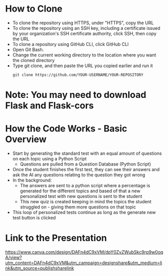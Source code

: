 # How to Clone
- To clone the repository using HTTPS, under "HTTPS", copy the URL
- To clone the repository using an SSH key, including a certificate issued by your organization's SSH certificate authority, click SSH, then copy the URL
- To clone a repository using GitHub CLI, click GitHub CLI
- Open Git Bash.
- Change the current working directory to the location where you want the cloned directory
- Type git clone, and then paste the URL you copied earlier and run it
  ```
  git clone https://github.com/YOUR-USERNAME/YOUR-REPOSITORY
  ```
# Note: You may need to download Flask and Flask-cors
# How the Code Works - Basic Overview
- Start by generating the standard test with an equal amount of questions on each topic using a Python Script
  - Questions are pulled from a Question Database (Python Script)
- Once the student finishes the first test, they can see their answers and ask the AI any questions relating to the question they got wrong
- In the background:
  - The answers are sent to a python script where a percentage is generated for the different topics and based of that a new personalized test with new questions is sent to the student
  - This new quiz is created keeping in mind the topics the student struggled on - giving them more questions on that topic
- This loop of personalized tests continue as long as the generate new test button is clicked
# Link to the Presentation
https://www.canva.com/design/DAFn4dC9xVM/dpY0ZvZWubSkc9rp9w0oqA/view?utm_content=DAFn4dC9xVM&utm_campaign=designshare&utm_medium=link&utm_source=publishsharelink

